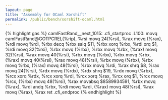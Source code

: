 ```yaml
---
layout: page
title: "Assembly for OCaml Xorshift"
permalink: /public/bench/xorshift-ocaml.html
---
```


{% highlight gas %}
camlFastRand__next_1015:
.cfi_startproc
.L100:
	movq	camlFastRand@GOTPCREL(%rip), %rsi
	movq	24(%rsi), %rax
	movq	(%rax), %rdi
	movq	%rdi, %rbx
	decq	%rbx
	salq	$11, %rbx
	xorq	%rbx, %rdi
	orq	$1, %rdi
	movq	32(%rsi), %rbx
	movq	(%rbx), %rbx
	movq	%rbx, (%rax)
	movq	32(%rsi), %rax
	movq	40(%rsi), %rbx
	movq	(%rbx), %rbx
	movq	%rbx, (%rax)
	movq	40(%rsi), %rax
	movq	48(%rsi), %rbx
	movq	(%rbx), %rbx
	movq	%rbx, (%rax)
	movq	48(%rsi), %rbx
	movq	%rdi, %rax
	shrq	$8, %rax
	movq	24(%rsi), %rdx
	movq	(%rdx), %rdx
	shrq	$19, %rdx
	movq	(%rbx), %rcx
	xorq	%rdx, %rcx
	xorq	%rdi, %rcx
	xorq	%rax, %rcx
	orq	$1, %rcx
	movq	%rcx, (%rbx)
	movq	48(%rsi), %rax
	movabsq	$8589934591, %rbx
	movq	(%rax), %rdi
	andq	%rbx, %rdi
	movq	%rdi, (%rax)
	movq	48(%rsi), %rax
	movq	(%rax), %rax
	ret
	.cfi_endproc
{% endhighlight %}
